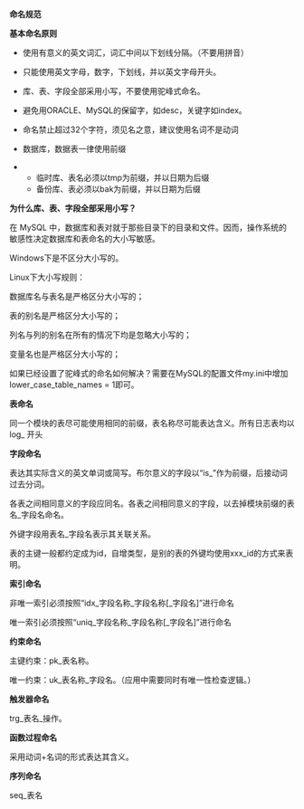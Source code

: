 **命名规范**

 

**基本命名原则**

 

- 使用有意义的英文词汇，词汇中间以下划线分隔。（不要用拼音）

- 只能使用英文字母，数字，下划线，并以英文字母开头。

- 库、表、字段全部采用小写，不要使用驼峰式命名。

- 避免用ORACLE、MySQL的保留字，如desc，关键字如index。

- 命名禁止超过32个字符，须见名之意，建议使用名词不是动词

- 数据库，数据表一律使用前缀

- - 临时库、表名必须以tmp为前缀，并以日期为后缀
  - 备份库、表必须以bak为前缀，并以日期为后缀

 

**为什么库、表、字段全部采用小写？**

 

在 MySQL 中，数据库和表对就于那些目录下的目录和文件。因而，操作系统的敏感性决定数据库和表命名的大小写敏感。

 

Windows下是不区分大小写的。

Linux下大小写规则：

数据库名与表名是严格区分大小写的；

表的别名是严格区分大小写的；

列名与列的别名在所有的情况下均是忽略大小写的；

变量名也是严格区分大小写的；

如果已经设置了驼峰式的命名如何解决？需要在MySQL的配置文件my.ini中增加 lower_case_table_names = 1即可。

 

**表命名**

 

同一个模块的表尽可能使用相同的前缀，表名称尽可能表达含义。所有日志表均以 log_ 开头

 

**字段命名**

 

表达其实际含义的英文单词或简写。布尔意义的字段以“is_”作为前缀，后接动词过去分词。

各表之间相同意义的字段应同名。各表之间相同意义的字段，以去掉模块前缀的表名_字段名命名。

外键字段用表名_字段名表示其关联关系。

表的主键一般都约定成为id，自增类型，是别的表的外键均使用xxx_id的方式来表明。

 

**索引命名**

 

非唯一索引必须按照“idx_字段名称_字段名称[_字段名]”进行命名

唯一索引必须按照“uniq_字段名称_字段名称[_字段名]”进行命名

 

**约束命名**

 

主键约束：pk_表名称。

唯一约束：uk_表名称_字段名。（应用中需要同时有唯一性检查逻辑。）

 

**触发器命名**

 

trg_表名_操作。

 

**函数过程命名**

 

采用动词+名词的形式表达其含义。

 

**序列命名**

 

seq_表名